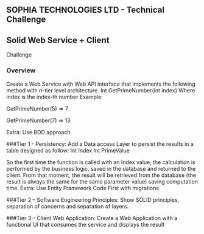 ## SOPHIA TECHNOLOGIES LTD - Technical Challenge
## Solid Web Service + Client
Challenge

### Overview
Create a Web Service with Web API interface that implements the following method
with n-tier level architecture.
Int GetPrimeNumber(int index)
Where index is the index-th number
Example:

GetPrimeNumber(5)
=>	7

GetPrimeNumber(7)
=>	13

Extra:
Use BDD approach 

###Tier 1 - Persistency:
Add a Data access Layer to persist the results in a table designed as follow:
Int Index
Int PrimeValue

So the first time the function is called with an Index value, the calculation
is performed by the business logic, saved in the database and returned to the client.
From that moment, the result will be retrieved from the database (the result
is always the same for the same parameter value) saving computation time.
Extra:
Use Entity Framework Code First with migrations

###Tier 2 – Software Engineering Principles:
Show SOLID principles, separation of concerns and separation of layers.

###Tier 3 – Client Web Application:
Create a Web Application with a functional UI that consumes the service and displays
the result
